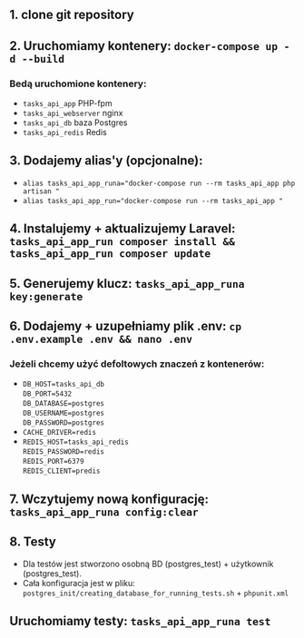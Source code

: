 ## 1. clone git repository

## 2. Uruchomiamy kontenery: `docker-compose up -d --build`
### Bedą uruchomione kontenery: 
- `tasks_api_app` PHP-fpm
- `tasks_api_webserver` nginx
- `tasks_api_db` baza Postgres
- `tasks_api_redis` Redis

## 3. Dodajemy alias'y (opcjonalne):
- `alias tasks_api_app_runa="docker-compose run --rm tasks_api_app php artisan "`
- `alias tasks_api_app_run="docker-compose run --rm tasks_api_app "`

## 4. Instalujemy + aktualizujemy Laravel: `tasks_api_app_run composer install && tasks_api_app_run composer update`

## 5. Generujemy klucz: `tasks_api_app_runa key:generate`

## 6. Dodajemy + uzupełniamy plik .env: `cp .env.example .env && nano .env`
### Jeżeli chcemy użyć defoltowych znaczeń z kontenerów:
- `DB_HOST=tasks_api_db`  
  `DB_PORT=5432`  
  `DB_DATABASE=postgres`  
  `DB_USERNAME=postgres`  
  `DB_PASSWORD=postgres`  
- `CACHE_DRIVER=redis`
- `REDIS_HOST=tasks_api_redis`  
  `REDIS_PASSWORD=redis`  
  `REDIS_PORT=6379`  
  `REDIS_CLIENT=predis`

## 7. Wczytujemy nową konfigurację: `tasks_api_app_runa config:clear`

## 8. Testy
- Dla testów jest stworzono osobną BD (postgres_test) + użytkownik (postgres_test). 
- Cała konfiguracja jest w pliku: `postgres_init/creating_database_for_running_tests.sh` + `phpunit.xml`

## Uruchomiamy testy: `tasks_api_app_runa test`
